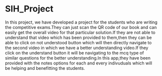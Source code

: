 # SIH_Project
In this project, we have developed a project for the students who are writing the competitive exams.They can just scan the QR code of our book and can easily get the overall video for that particular solution.If they are not able to understand that video which has been provided to them,then they can be able to click on not understood button which will then directly navigate to the second video in which we have a better understanding video.If they click on the understand button it will be navigating to the mcq type of similar questions for the better understanding.In this app,they have been provided with the notes options for each and every indivuduals which will be helping and benefitting the students.

